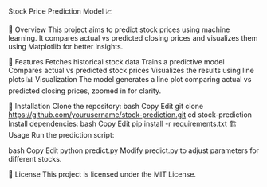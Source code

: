 Stock Price Prediction Model 📈 

📌 Overview
This project aims to predict stock prices using machine learning. It compares actual vs predicted closing prices and visualizes them using Matplotlib for better insights.

🚀 Features
Fetches historical stock data
Trains a predictive model
Compares actual vs predicted stock prices
Visualizes the results using line plots
📊 Visualization
The model generates a line plot comparing actual vs predicted closing prices, zoomed in for clarity.

🔧 Installation
Clone the repository:
bash
Copy
Edit
git clone https://github.com/yourusername/stock-prediction.git
cd stock-prediction
Install dependencies:
bash
Copy
Edit
pip install -r requirements.txt
🏗️ Usage
Run the prediction script:

bash
Copy
Edit
python predict.py
Modify predict.py to adjust parameters for different stocks.

📜 License
This project is licensed under the MIT License.
